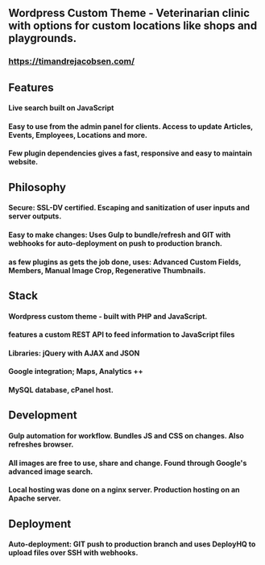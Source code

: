 ## Wordpress Custom Theme - Veterinarian clinic with options for custom locations like shops and playgrounds.
### https://timandrejacobsen.com/

## Features
#### Live search built on JavaScript
#### Easy to use from the admin panel for clients. Access to update Articles, Events, Employees, Locations and more.
#### Few plugin dependencies gives a fast, responsive and easy to maintain website.

## Philosophy
#### Secure: SSL-DV certified. Escaping and sanitization of user inputs and server outputs.
#### Easy to make changes: Uses Gulp to bundle/refresh and GIT with webhooks for auto-deployment on push to production branch.
#### as few plugins as gets the job done, uses: Advanced Custom Fields, Members, Manual Image Crop, Regenerative Thumbnails.

## Stack
#### Wordpress custom theme - built with PHP and JavaScript.
#### features a custom REST API to feed information to JavaScript files
#### Libraries: jQuery with AJAX and JSON
#### Google integration; Maps, Analytics ++
#### MySQL database, cPanel host.

## Development
#### Gulp automation for workflow. Bundles JS and CSS on changes. Also refreshes browser.
#### All images are free to use, share and change. Found through Google's advanced image search.
#### Local hosting was done on a nginx server. Production hosting on an Apache server.

## Deployment
#### Auto-deployment: GIT push to production branch and uses DeployHQ to upload files over SSH with webhooks.
